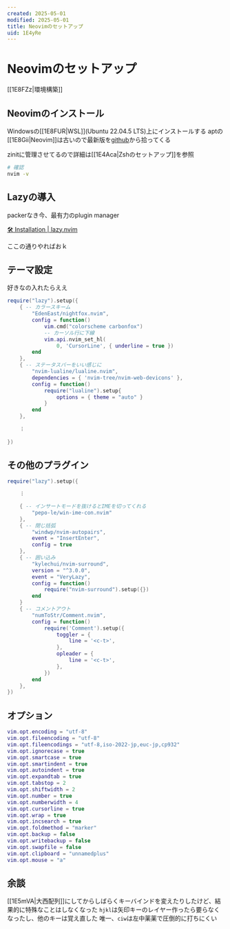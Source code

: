```yaml
---
created: 2025-05-01
modified: 2025-05-01
title: Neovimのセットアップ
uid: 1E4yRe
---
```


# Neovimのセットアップ

[[1E8FZz|環境構築]]

## Neovimのインストール

Windowsの[[1E8FUR|WSL]](Ubuntu 22.04.5 LTS)上にインストールする
aptの[[1E8Gii|Neovim]]は古いので最新版を[github](https://github.com/neovim/neovim/releases)から拾ってくる

zinitに管理させてるので詳細は[[1E4Aca|Zshのセットアップ]]を参照

```zsh title="zsh"
# 確認
nvim -v
```

## Lazyの導入

packerなき今、最有力のplugin manager

[🛠️ Installation \| lazy.nvim](https://lazy.folke.io/installation)

ここの通りやればおｋ

## テーマ設定

好きなの入れたらええ

```lua title="init.lua"
require("lazy").setup({
    { -- カラースキーム
        "EdenEast/nightfox.nvim",
        config = function()
            vim.cmd("colorscheme carbonfox")
            -- カーソル行に下線
            vim.api.nvim_set_hl(
                0, 'CursorLine', { underline = true })
        end
    },
    { -- ステータスバーをいい感じに
        "nvim-lualine/lualine.nvim",
        dependencies = { 'nvim-tree/nvim-web-devicons' },
        config = function()
            require("lualine").setup{
                options = { theme = "auto" }
            }
        end
    },
    
    ︙
    
})
```

## その他のプラグイン

```lua title="init.lua"
require("lazy").setup({

    ︙

    { -- インサートモードを抜けるとIMEを切ってくれる
        "pepo-le/win-ime-con.nvim"
    },
    { -- 閉じ括弧
        "windwp/nvim-autopairs",
        event = "InsertEnter",
        config = true
    },
    { -- 囲い込み
        "kylechui/nvim-surround",
        version = "^3.0.0",
        event = "VeryLazy",
        config = function()
            require("nvim-surround").setup({})
        end
    }
    { -- コメントアウト
        "numToStr/Comment.nvim",
        config = function()
            require('Comment').setup({
                toggler = {
                    line = '<c-t>',
                },
                opleader = {
                    line = '<c-t>',
                },
            })
        end
    },
})
```

## オプション

```lua title="init.lua"
vim.opt.encoding = "utf-8"
vim.opt.fileencoding = "utf-8"
vim.opt.fileencodings = "utf-8,iso-2022-jp,euc-jp,cp932"
vim.opt.ignorecase = true
vim.opt.smartcase = true
vim.opt.smartindent = true
vim.opt.autoindent = true
vim.opt.expandtab = true
vim.opt.tabstop = 2
vim.opt.shiftwidth = 2
vim.opt.number = true
vim.opt.numberwidth = 4
vim.opt.cursorline = true
vim.opt.wrap = true
vim.opt.incsearch = true
vim.opt.foldmethod = "marker"
vim.opt.backup = false
vim.opt.writebackup = false
vim.opt.swapfile = false
vim.opt.clipboard = "unnamedplus"
vim.opt.mouse = "a"
```

## 余談

[[1E5mVA|大西配列]]にしてからしばらくキーバインドを変えたりしたけど、結果的に特殊なことはしなくなった
`hjkl`は矢印キーのレイヤー作ったら要らなくなったし、他のキーは覚え直した
唯一、`ciw`は左中薬薬で圧倒的に打ちにくい